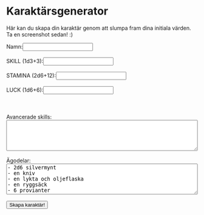 # Karaktärsgenerator

Här kan du skapa din karaktär genom att slumpa fram dina initiala värden. Ta en screenshot sedan! :)

<div class="generator-container">
    <label for="name">Namn:</label><input type="text" id="name"><br><br>
    <label for="skill">SKILL (1d3+3):</label><input type="text" id="skill" readonly><br><br>
    <label for="stamina">STAMINA (2d6+12):</label><input type="text" id="stamina" readonly><br><br>
    <label for="luck">LUCK (1d6+6):</label><input type="text" id="luck" readonly><br><br>
    <br><br>
    <label for="advanced-skills">Avancerade skills:</label>
    <textarea id="advanced-skills" rows="5" style="width: 100%; box-sizing: border-box;"></textarea>
    <br><br>
    <label for="possessions">Ägodelar:</label>
    <textarea id="possessions" rows="5" style="width: 100%; box-sizing: border-box;">
- 2d6 silvermynt
- en kniv
- en lykta och oljeflaska
- en ryggsäck
- 6 provianter</textarea>
    <br><br>
    <button onclick="slumpaKaraktar()">Skapa karaktär!</button>
</div>
